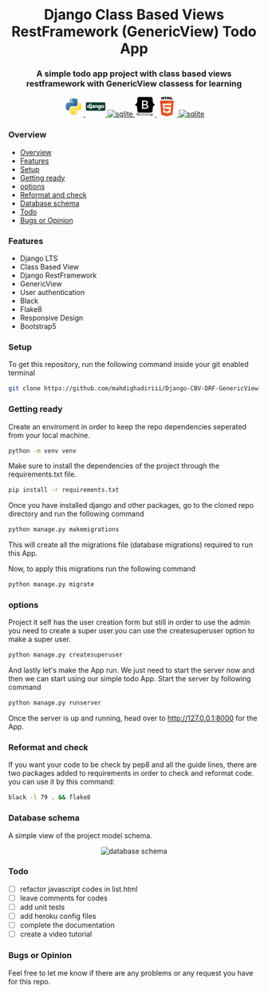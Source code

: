 <h1 align="center">Django Class Based Views RestFramework (GenericView) Todo App</h1>
<h3 align="center">A simple todo app project with class based views restframework with GenericView classess for learning</h3>
<p align="center">
<a href="https://www.python.org" target="_blank"> <img src="https://raw.githubusercontent.com/devicons/devicon/master/icons/python/python-original.svg" alt="python" width="40" height="40"/> </a>
<a href="https://www.djangoproject.com/" target="_blank"> <img src="https://raw.githubusercontent.com/devicons/devicon/master/icons/django/django-original.svg" alt="django" width="40" height="40"/> </a>
<a href="https://www.django-rest-framework.org/" target="_blank"> <img src="https://www.django-rest-framework.org/img/logo.png" alt="sqlite" width="90" height="40"/> </a>
<a href="https://getbootstrap.com" target="_blank"> <img src="https://raw.githubusercontent.com/devicons/devicon/master/icons/bootstrap/bootstrap-plain-wordmark.svg" alt="bootstrap" width="40" height="40"/> </a>
<a href="https://www.w3.org/html/" target="_blank"> <img src="https://raw.githubusercontent.com/devicons/devicon/master/icons/html5/html5-original-wordmark.svg" alt="html5" width="40" height="40"/> </a> <a href="https://developer.mozilla.org/en-US/docs/Web/JavaScript" target="_blank">
</a>
<a href="https://www.sqlite.org/" target="_blank"> <img src="https://www.vectorlogo.zone/logos/sqlite/sqlite-icon.svg" alt="sqlite" width="40" height="40"/> </a>

</p>



### Overview
- [Overview](#overview)
- [Features](#features)
- [Setup](#setup)
- [Getting ready](#getting-ready)
- [options](#options)
- [Reformat and check](#reformat-and-check)
- [Database schema](#database-schema)
- [Todo](#todo)
- [Bugs or Opinion](#bugs-or-opinion)



### Features
- Django LTS
- Class Based View
- Django RestFramework
- GenericView 
- User authentication
- Black
- Flake8
- Responsive Design
- Bootstrap5



### Setup
To get this repository, run the following command inside your git enabled terminal
```bash
git clone https://github.com/mahdighadiriii/Django-CBV-DRF-GenericView-TodoApp
```

### Getting ready
Create an enviroment in order to keep the repo dependencies seperated from your local machine.
```bash
python -m venv venv
```

Make sure to install the dependencies of the project through the requirements.txt file.
```bash
pip install -r requirements.txt
```

Once you have installed django and other packages, go to the cloned repo directory and run the following command

```bash
python manage.py makemigrations
```

This will create all the migrations file (database migrations) required to run this App.

Now, to apply this migrations run the following command
```bash
python manage.py migrate
```

### options
Project it self has the user creation form but still in order to use the admin you need to create a super user.you can use the createsuperuser option to make a super user.
```bash
python manage.py createsuperuser
```

And lastly let's make the App run. We just need to start the server now and then we can start using our simple todo App. Start the server by following command

```bash
python manage.py runserver
```

Once the server is up and running, head over to http://127.0.0.1:8000 for the App.

### Reformat and check
If you want your code to be check by pep8 and all the guide lines, there are two packages added to requirements in order to check and reformat code.
you can use it by this command:
```bash
black -l 79 . && flake8
```
### Database schema
A simple view of the project model schema.
<p align="center">
<img src="https://user-images.githubusercontent.com/29748439/134964183-595bd7cf-df01-4089-8d22-bfb765d62c18.png" alt="database schema" width="300"/>
</p>

### Todo
- [ ] refactor javascript codes in list.html
- [ ] leave comments for codes
- [ ] add unit tests
- [ ] add heroku config files
- [ ] complete the documentation
- [ ] create a video tutorial

### Bugs or Opinion
Feel free to let me know if there are any problems or any request you have for this repo.
